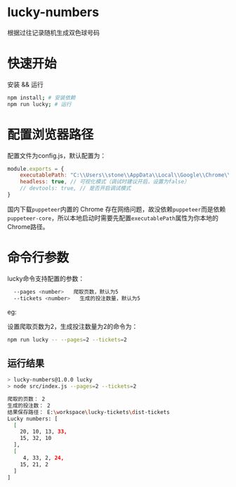 # lucky-numbers

根据过往记录随机生成双色球号码

# 快速开始

安装 && 运行

```bash
npm install; # 安装依赖
npm run lucky; # 运行
```

# 配置浏览器路径

配置文件为config.js，默认配置为：

```js
module.exports = {
    executablePath: "C:\\Users\\stone\\AppData\\Local\\Google\\Chrome\\Application\\chrome.exe", // 本地浏览器路径
    headless: true, // 可视化模式（调试时建议开启，设置为false）
    // devtools: true, // 是否开启调试模式
}
```

国内下载`puppeteer`内置的 Chrome 存在网络问题，故没依赖`puppeteer`而是依赖`puppeteer-core`，所以本地启动时需要先配置`executablePath`属性为你本地的Chrome路径。

# 命令行参数

lucky命令支持配置的参数：

```bash
  --pages <number>   爬取页数，默认为5
  --tickets <number>   生成的投注数量，默认为5
```

eg:

设置爬取页数为2，生成投注数量为2的命令为：

```bash
npm run lucky -- --pages=2 --tickets=2
```

## 运行结果

```bash
> lucky-numbers@1.0.0 lucky
> node src/index.js --pages=2 --tickets=2

爬取的页数： 2
生成的投注数： 2
结果保存路径： E:\workspace\lucky-tickets\dist-tickets
Lucky numbers: [
  [
    20, 10, 13, 33,
    15, 32, 10
  ],
  [
     4, 33, 2, 24,
    15, 21, 2
  ]
]
```
